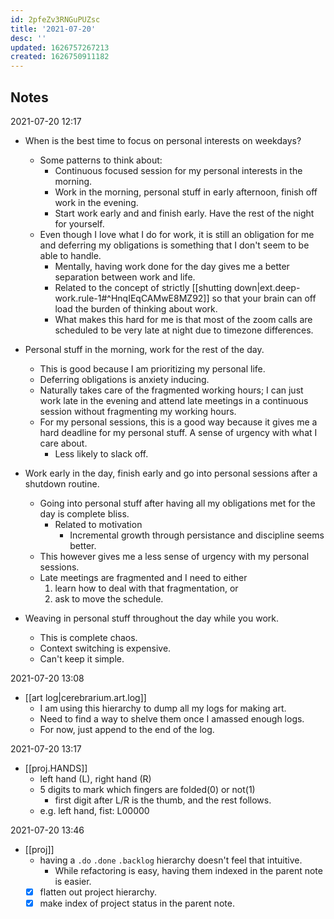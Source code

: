 ```yaml
---
id: 2pfeZv3RNGuPUZsc
title: '2021-07-20'
desc: ''
updated: 1626757267213
created: 1626750911182
---
```


## Notes

2021-07-20 12:17
- When is the best time to focus on personal interests on weekdays?
  - Some patterns to think about:
    - Continuous focused session for my personal interests in the morning.
    - Work in the morning, personal stuff in early afternoon, finish off work in the evening.
    - Start work early and and finish early. Have the rest of the night for yourself.
  - Even though I love what I do for work, it is still an obligation for me and deferring my obligations is something that I don't seem to be able to handle.
    - Mentally, having work done for the day gives me a better separation between work and life.
    - Related to the concept of strictly [[shutting down|ext.deep-work.rule-1#^HnqIEqCAMwE8MZ92]] so that your brain can off load the burden of thinking about work.
    - What makes this hard for me is that most of the zoom calls are scheduled to be very late at night due to timezone differences.

- Personal stuff in the morning, work for the rest of the day.
  - This is good because I am prioritizing my personal life.
  - Deferring obligations is anxiety inducing.
  - Naturally takes care of the fragmented working hours; I can just work late in the evening and attend late meetings in a continuous session without fragmenting my working hours.
  - For my personal sessions, this is a good way because it gives me a hard deadline for my personal stuff. A sense of urgency with what I care about.
    - Less likely to slack off.

- Work early in the day, finish early and go into personal sessions after a shutdown routine.
  - Going into personal stuff after having all my obligations met for the day is complete bliss.
    - Related to motivation
      - Incremental growth through persistance and discipline seems better.
  - This however gives me a less sense of urgency with my personal sessions.
  - Late meetings are fragmented and I need to either 
    1. learn how to deal with that fragmentation, or 
    2. ask to move the schedule.

- Weaving in personal stuff throughout the day while you work.
  - This is complete chaos.
  - Context switching is expensive.
  - Can't keep it simple.

2021-07-20 13:08
- [[art log|cerebrarium.art.log]]
  - I am using this hierarchy to dump all my logs for making art.
  - Need to find a way to shelve them once I amassed enough logs.
  - For now, just append to the end of the log.

2021-07-20 13:17
- [[proj.HANDS]]
  - left hand (L), right hand (R)
  - 5 digits to mark which fingers are folded(0) or not(1)
    - first digit after L/R is the thumb, and the rest follows.
  - e.g. left hand, fist: L00000

2021-07-20 13:46
- [[proj]]
  - having a `.do` `.done` `.backlog` hierarchy doesn't feel that intuitive.
    - While refactoring is easy, having them indexed in the parent note is easier.
  - [x] flatten out project hierarchy.
  - [x] make index of project status in the parent note.
